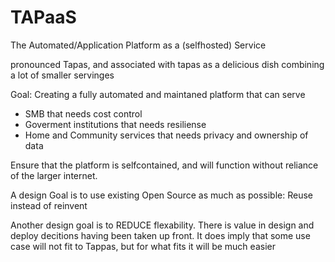 # TAPaaS
The Automated/Application Platform as a (selfhosted) Service

pronounced Tapas, and associated with tapas as a delicious dish combining a lot of smaller servinges

Goal:
Creating a fully automated and maintaned platform that can serve
- SMB that needs cost control
- Goverment institutions that needs resiliense
- Home and Community services that needs privacy and ownership of data
 
Ensure that the platform is selfcontained, and will function without reliance of the larger internet.

A design Goal is to use existing Open Source as much as possible: Reuse instead of reinvent

Another design goal is to REDUCE flexability. There is value in design and deploy decitions having been taken up front. It does imply that some use case will not fit to Tappas, but for what fits it will be much easier